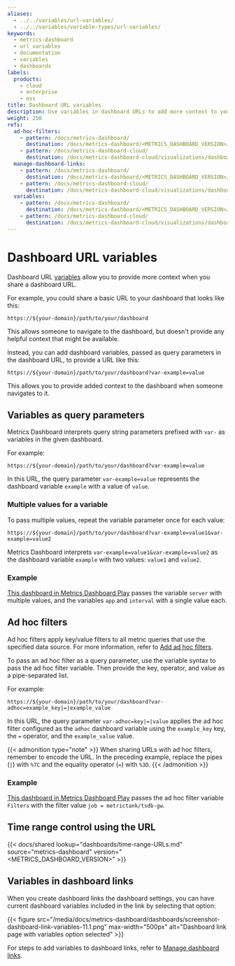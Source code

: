 ```yaml
---
aliases:
  - ../../variables/url-variables/
  - ../../variables/variable-types/url-variables/
keywords:
  - metrics-dashboard
  - url variables
  - documentation
  - variables
  - dashboards
labels:
  products:
    - cloud
    - enterprise
    - oss
title: Dashboard URL variables
description: Use variables in dashboard URLs to add more context to your links
weight: 250
refs:
  ad-hoc-filters:
    - pattern: /docs/metrics-dashboard/
      destination: /docs/metrics-dashboard/<METRICS_DASHBOARD_VERSION>/dashboards/variables/add-template-variables/#add-ad-hoc-filters
    - pattern: /docs/metrics-dashboard-cloud/
      destination: /docs/metrics-dashboard-cloud/visualizations/dashboards/variables/add-template-variables/#add-ad-hoc-filters
  manage-dashboard-links:
    - pattern: /docs/metrics-dashboard/
      destination: /docs/metrics-dashboard/<METRICS_DASHBOARD_VERSION>/dashboards/build-dashboards/manage-dashboard-links/
    - pattern: /docs/metrics-dashboard-cloud/
      destination: /docs/metrics-dashboard-cloud/visualizations/dashboards/build-dashboards/manage-dashboard-links/
  variables:
    - pattern: /docs/metrics-dashboard/
      destination: /docs/metrics-dashboard/<METRICS_DASHBOARD_VERSION>/dashboards/variables/
    - pattern: /docs/metrics-dashboard-cloud/
      destination: /docs/metrics-dashboard-cloud/visualizations/dashboards/variables/
---
```


# Dashboard URL variables

Dashboard URL [variables](ref:variables) allow you to provide more context when you share a dashboard URL.

For example, you could share a basic URL to your dashboard that looks like this:

```
https://${your-domain}/path/to/your/dashboard
```

This allows someone to navigate to the dashboard, but doesn't provide any helpful context that might be available.

Instead, you can add dashboard variables, passed as query parameters in the dashboard URL, to provide a URL like this:

```
https://${your-domain}/path/to/your/dashboard?var-example=value
```

This allows you to provide added context to the dashboard when someone navigates to it.

## Variables as query parameters

Metrics Dashboard interprets query string parameters prefixed with `var-` as variables in the given dashboard.

For example:

```
https://${your-domain}/path/to/your/dashboard?var-example=value
```

In this URL, the query parameter `var-example=value` represents the dashboard variable `example` with a value of `value`.

### Multiple values for a variable

To pass multiple values, repeat the variable parameter once for each value:

```
https://${your-domain}/path/to/your/dashboard?var-example=value1&var-example=value2
```

Metrics Dashboard interprets `var-example=value1&var-example=value2` as the dashboard variable `example` with two values: `value1` and `value2`.

### Example

[This dashboard in Metrics Dashboard Play](https://play.metrics-dashboard.org/d/000000074/alerting?var-app=backend&var-server=backend_01&var-server=backend_03&var-interval=1h) passes the variable `server` with multiple values, and the variables `app` and `interval` with a single value each.

## Ad hoc filters

Ad hoc filters apply key/value filters to all metric queries that use the specified data source. For more information, refer to [Add ad hoc filters](ref:ad-hoc-filters).

To pass an ad hoc filter as a query parameter, use the variable syntax to pass the ad hoc filter variable. Then provide the key, operator, and value as a pipe-separated list.

For example:

```
https://${your-domain}/path/to/your/dashboard?var-adhoc=example_key|=|example_value
```

In this URL, the query parameter `var-adhoc=key|=|value` applies the ad hoc filter configured as the `adhoc` dashboard variable using the `example_key` key, the `=` operator, and the `example_value` value.

{{< admonition type="note" >}}
When sharing URLs with ad hoc filters, remember to encode the URL. In the preceding example, replace the pipes (`|`) with `%7C` and the equality operator (`=`) with `%3D`.
{{< /admonition >}}

### Example

[This dashboard in Metrics Dashboard Play](https://play.metrics-dashboard.org/d/p-k6QtkGz/template-redux?var-interval=$__auto&orgId=1&from=now-5m&to=now&timezone=utc&var-query=$__all&var-query2=$__all&var-query3=$__all&var-Filters=job%7C%3D%7Cmetrictank%2Ftsdb-gw&var-textbox=foo&var-custom=lisa&var-datasource=metrics-dashboardcloud-demoinfra-prom) passes the ad hoc filter variable `Filters` with the filter value `job = metrictank/tsdb-gw`.

## Time range control using the URL

{{< docs/shared lookup="dashboards/time-range-URLs.md" source="metrics-dashboard" version="<METRICS_DASHBOARD_VERSION>" >}}

## Variables in dashboard links

When you create dashboard links the dashboard settings, you can have current dashboard variables included in the link by selecting that option:

{{< figure src="/media/docs/metrics-dashboard/dashboards/screenshot-dashboard-link-variables-11.1.png" max-width="500px" alt="Dashboard link page with variables option selected" >}}

For steps to add variables to dashboard links, refer to [Manage dashboard links](ref:manage-dashboard-links).
